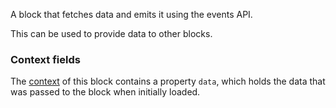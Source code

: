 A block that fetches data and emits it using the events API.

This can be used to provide data to other blocks.

### Context fields

The [context](https://appsemble.app/docs/guide/remappers#context) of this block contains a property
`data`, which holds the data that was passed to the block when initially loaded.
